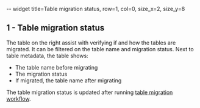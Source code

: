 -- widget title=Table migration status, row=1, col=0, size_x=2, size_y=8

## 1 - Table migration status

The table on the right assist with verifying if and how the tables are migrated. It can be filtered on the table name
and migration status. Next to table metadata, the table shows:
- The table name before migrating
- The migration status
- If migrated, the table name after migrating

The table migration status is updated after running
[table migration workflow](https://github.com/databrickslabs/ucx/blob/main/README.md#table-migration-workflow).
